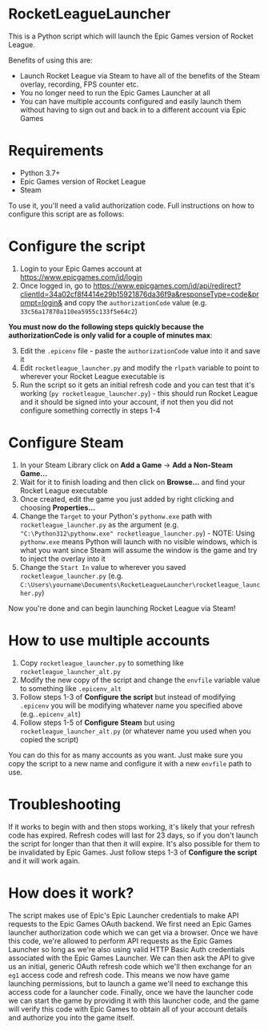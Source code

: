 # RocketLeagueLauncher

This is a Python script which will launch the Epic Games version of Rocket League. 

Benefits of using this are:
* Launch Rocket League via Steam to have all of the benefits of the Steam overlay, recording, FPS counter etc. 
* You no longer need to run the Epic Games Launcher at all
* You can have multiple accounts configured and easily launch them without having to sign out and back in to a different account via Epic Games

# Requirements

* Python 3.7+
* Epic Games version of Rocket League
* Steam

To use it, you'll need a valid authorization code. Full instructions on how to configure this script are as follows:

# Configure the script

1. Login to your Epic Games account at https://www.epicgames.com/id/login
2. Once logged in, go to https://www.epicgames.com/id/api/redirect?clientId=34a02cf8f4414e29b15921876da36f9a&responseType=code&prompt=login& and copy the `authorizationCode` value (e.g. `33c56a17870a110ea5955c133f5e64c2`)

**You must now do the following steps quickly because the authorizationCode is only valid for a couple of minutes max**:

3. Edit the `.epicenv` file - paste the `authorizationCode` value into it and save it
4. Edit `rocketleague_launcher.py` and modify the `rlpath` variable to point to wherever your Rocket League executable is
5. Run the script so it gets an initial refresh code and you can test that it's working (`py rocketleague_launcher.py`) - this should run Rocket League and it should be signed into your account, if not then you did not configure something correctly in steps 1-4

# Configure Steam

1. In your Steam Library click on **Add a Game** -> **Add a Non-Steam Game...**
2. Wait for it to finish loading and then click on **Browse...** and find your Rocket League executable
3. Once created, edit the game you just added by right clicking and choosing **Properties...**
4. Change the `Target` to your Python's `pythonw.exe` path with `rocketleague_launcher.py` as the argument (e.g. `"C:\Python312\pythonw.exe" rocketleague_launcher.py`) - NOTE: Using `pythonw.exe` means Python will launch with no visible windows, which is what you want since Steam will assume the window is the game and try to inject the overlay into it
5. Change the `Start In` value to wherever you saved `rocketleague_launcher.py` (e.g. `C:\Users\yourname\Documents\RocketLeagueLauncher\rocketleague_launcher.py`)

Now you're done and can begin launching Rocket League via Steam!

# How to use multiple accounts

1. Copy `rocketleague_launcher.py` to something like `rocketleague_launcher_alt.py`
2. Modify the new copy of the script and change the `envfile` variable value to something like `.epicenv_alt`
3. Follow steps 1-3 of **Configure the script** but instead of modifying `.epicenv` you will be modifying whatever name you specified above (e.g.`.epicenv_alt`)
4. Follow steps 1-5 of **Configure Steam** but using `rocketleague_launcher_alt.py` (or whatever name you used when you copied the script)

You can do this for as many accounts as you want. Just make sure you copy the script to a new name and configure it with a new `envfile` path to use.

##

# Troubleshooting

If it works to begin with and then stops working, it's likely that your refresh code has expired. Refresh codes will last for 23 days, so if you don't launch the script for longer than that then it will expire. It's also possible for them to be invalidated by Epic Games. Just follow steps 1-3 of **Configure the script** and it will work again.

# How does it work?

The script makes use of Epic's Epic Launcher credentials to make API requests to the Epic Games OAuth backend. We first need an Epic Games launcher authorization code which we can get via a browser. Once we have this code, we're allowed to perform API requests as the Epic Games Launcher so long as we're also using valid HTTP Basic Auth credentials associated with the Epic Games Launcher. We can then ask the API to give us an initial, generic OAuth refresh code which we'll then exchange for an `eg1` access code and refresh code. This means we now have game launching permissions, but to launch a game we'll need to exchange this access code for a launcher code. Finally, once we have the launcher code we can start the game by providing it with this launcher code, and the game will verify this code with Epic Games to obtain all of your account details and authorize you into the game itself. 
